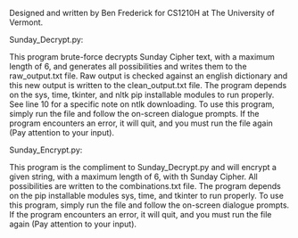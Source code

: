 Designed and written by Ben Frederick for CS1210H at The University of Vermont.

Sunday_Decrypt.py:

This program brute-force decrypts Sunday Cipher text, with a maximum length of 6, and generates all possibilities and writes them to the raw_output.txt file. Raw output is checked against an english dictionary and this new output is written to the clean_output.txt file. The program depends on the sys, time, tkinter, and nltk pip installable modules to run properly. See line 10 for a specific note on ntlk downloading. To use this program, simply run the file and follow the on-screen dialogue prompts. If the program encounters an error, it will quit, and you must run the file again (Pay attention to your input).

Sunday_Encrypt.py:

This program is the compliment to Sunday_Decrypt.py and will encrypt a given string, with a maximum length of 6, with th Sunday Cipher. All possibilities are written to the combinations.txt file. The program depends on the pip installable modules sys, time, and tkinter to run properly. To use this program, simply run the file and follow the on-screen dialogue prompts. If the program encounters an error, it will quit, and you must run the file again (Pay attention to your input).
